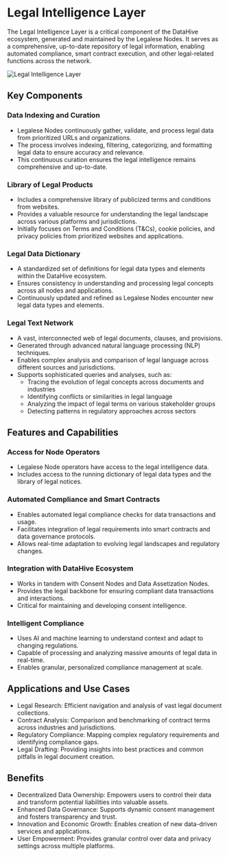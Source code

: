 # Legal Intelligence Layer

The Legal Intelligence Layer is a critical component of the DataHive ecosystem, generated and maintained by the Legalese Nodes. It serves as a comprehensive, up-to-date repository of legal information, enabling automated compliance, smart contract execution, and other legal-related functions across the network.

![Legal Intelligence Layer](../images/LN-Cube.png)

## Key Components

### Data Indexing and Curation

- Legalese Nodes continuously gather, validate, and process legal data from prioritized URLs and organizations.
- The process involves indexing, filtering, categorizing, and formatting legal data to ensure accuracy and relevance.
- This continuous curation ensures the legal intelligence remains comprehensive and up-to-date.

### Library of Legal Products

- Includes a comprehensive library of publicized terms and conditions from websites.
- Provides a valuable resource for understanding the legal landscape across various platforms and jurisdictions.
- Initially focuses on Terms and Conditions (T&Cs), cookie policies, and privacy policies from prioritized websites and applications.

### Legal Data Dictionary

- A standardized set of definitions for legal data types and elements within the DataHive ecosystem.
- Ensures consistency in understanding and processing legal concepts across all nodes and applications.
- Continuously updated and refined as Legalese Nodes encounter new legal data types and elements.

### Legal Text Network

- A vast, interconnected web of legal documents, clauses, and provisions.
- Generated through advanced natural language processing (NLP) techniques.
- Enables complex analysis and comparison of legal language across different sources and jurisdictions.
- Supports sophisticated queries and analyses, such as:
  - Tracing the evolution of legal concepts across documents and industries
  - Identifying conflicts or similarities in legal language
  - Analyzing the impact of legal terms on various stakeholder groups
  - Detecting patterns in regulatory approaches across sectors

## Features and Capabilities

### Access for Node Operators

- Legalese Node operators have access to the legal intelligence data.
- Includes access to the running dictionary of legal data types and the library of legal notices.

### Automated Compliance and Smart Contracts

- Enables automated legal compliance checks for data transactions and usage.
- Facilitates integration of legal requirements into smart contracts and data governance protocols.
- Allows real-time adaptation to evolving legal landscapes and regulatory changes.

### Integration with DataHive Ecosystem

- Works in tandem with Consent Nodes and Data Assetization Nodes.
- Provides the legal backbone for ensuring compliant data transactions and interactions.
- Critical for maintaining and developing consent intelligence.

### Intelligent Compliance

- Uses AI and machine learning to understand context and adapt to changing regulations.
- Capable of processing and analyzing massive amounts of legal data in real-time.
- Enables granular, personalized compliance management at scale.

## Applications and Use Cases

- Legal Research: Efficient navigation and analysis of vast legal document collections.
- Contract Analysis: Comparison and benchmarking of contract terms across industries and jurisdictions.
- Regulatory Compliance: Mapping complex regulatory requirements and identifying compliance gaps.
- Legal Drafting: Providing insights into best practices and common pitfalls in legal document creation.

## Benefits

- Decentralized Data Ownership: Empowers users to control their data and transform potential liabilities into valuable assets.
- Enhanced Data Governance: Supports dynamic consent management and fosters transparency and trust.
- Innovation and Economic Growth: Enables creation of new data-driven services and applications.
- User Empowerment: Provides granular control over data and privacy settings across multiple platforms.